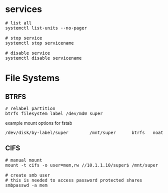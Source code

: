 # services

<pre>
# list all
systemctl list-units --no-pager

# stop service
systemctl stop servicename

# disable service
systemctl disable servicename
</pre>

# File Systems

## BTRFS

<pre>
# relabel partition
btrfs filesystem label /dev/md0 super
</pre>

example mount options for fstab
<pre>/dev/disk/by-label/super        /mnt/super      btrfs   noatime,compress-force=zstd:2   0 0</pre>

## CIFS

<pre>
# manual mount
mount -t cifs -o user=mem,rw //10.1.1.10/super$ /mnt/super

# create smb user
# this is needed to access password protected shares
smbpasswd -a mem
</pre>
